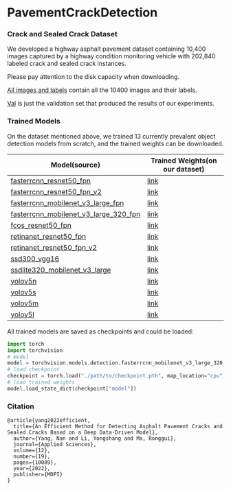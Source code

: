 # PavementCrackDetection

### Crack and Sealed Crack Dataset 

We developed a highway asphalt pavement dataset containing 10,400 images captured by a highway condition monitoring vehicle with 202,840 labeled crack and sealed crack instances.

Please pay attention to the disk capacity when downloading.

[All images and labels](https://drive.google.com/file/d/12hEIcr7sL1VHbyX0xdP_aFMX-U5nh0Hj/view?usp=sharing) contain all the 10400 images and their labels.

[Val](https://drive.google.com/file/d/1L1RfdCN_Os66l5S5EpJFIX2JA_1T4HD9/view?usp=sharing) is just the validation set that  produced the results of our experiments.



### Trained Models

On the dataset mentioned above, we trained 13 currently prevalent object detection models from scratch, and the trained weights can be downloaded.

| Model(source)                                                | Trained Weights(on our dataset)                              |
| ------------------------------------------------------------ | ------------------------------------------------------------ |
| [fasterrcnn_resnet50_fpn](https://pytorch.org/vision/stable/models/generated/torchvision.models.detection.fasterrcnn_resnet50_fpn.html#torchvision.models.detection.fasterrcnn_resnet50_fpn) | [link](https://drive.google.com/file/d/1WU8hfkry_1e4LEm1R7qnpa9OWg-gX2PK/view?usp=sharing) |
| [fasterrcnn_resnet50_fpn_v2](https://pytorch.org/vision/stable/models/generated/torchvision.models.detection.fasterrcnn_resnet50_fpn_v2.html#torchvision.models.detection.fasterrcnn_resnet50_fpn_v2) | [link](https://drive.google.com/file/d/1TvuMqAhZwknGYXpjQysqukz800IJKT2e/view?usp=sharing) |
| [fasterrcnn_mobilenet_v3_large_fpn](https://pytorch.org/vision/stable/models/generated/torchvision.models.detection.fasterrcnn_mobilenet_v3_large_fpn.html#torchvision.models.detection.fasterrcnn_mobilenet_v3_large_fpn) | [link](https://drive.google.com/file/d/1vPEXH8G2msnU1o1iN5XamanSb09uM6kj/view?usp=sharing) |
| [fasterrcnn_mobilenet_v3_large_320_fpn](https://pytorch.org/vision/stable/models/generated/torchvision.models.detection.fasterrcnn_mobilenet_v3_large_320_fpn.html#torchvision.models.detection.fasterrcnn_mobilenet_v3_large_320_fpn) | [link](https://drive.google.com/file/d/1o3_cs9774h109Mq3phgYCLeK3u-raevj/view?usp=sharing) |
| [fcos_resnet50_fpn](https://pytorch.org/vision/stable/models/generated/torchvision.models.detection.fcos_resnet50_fpn.html#torchvision.models.detection.fcos_resnet50_fpn) | [link](https://drive.google.com/file/d/1PRwwF8cil-e7BtsGA3eIq47_PotuPYjQ/view?usp=sharing) |
| [retinanet_resnet50_fpn](https://pytorch.org/vision/stable/models/generated/torchvision.models.detection.retinanet_resnet50_fpn.html#torchvision.models.detection.retinanet_resnet50_fpn) | [link](https://drive.google.com/file/d/14ZPZ39yHq7egN3WlN8ug0Z1GVDB0cFfl/view?usp=sharing) |
| [retinanet_resnet50_fpn_v2](https://pytorch.org/vision/stable/models/generated/torchvision.models.detection.retinanet_resnet50_fpn_v2.html#torchvision.models.detection.retinanet_resnet50_fpn_v2) | [link](https://drive.google.com/file/d/16LHzaqeaiWZ7e-u7hxcfr2UumTAw-SmG/view?usp=sharing) |
| [ssd300_vgg16](https://pytorch.org/vision/stable/models/generated/torchvision.models.detection.ssd300_vgg16.html#torchvision.models.detection.ssd300_vgg16) | [link](https://drive.google.com/file/d/1W4w8dE65qKu--GEd6Ty5hmTCeJtMS3OJ/view?usp=sharing) |
| [ssdlite320_mobilenet_v3_large](https://pytorch.org/vision/stable/models/generated/torchvision.models.detection.ssdlite320_mobilenet_v3_large.html#torchvision.models.detection.ssdlite320_mobilenet_v3_large) | [link](https://drive.google.com/file/d/1v_NppFISGRM0iAeNOZFzCpwSCXII0366/view?usp=sharing) |
| [yolov5n](https://github.com/ultralytics/yolov5)             | [link](https://drive.google.com/file/d/1pglkI2eMVzZdFNAt1_4Ep2CNbthPCPec/view?usp=sharing) |
| [yolov5s](https://github.com/ultralytics/yolov5)             | [link](https://drive.google.com/file/d/1qmFQdGkXUdoSSt2lGHLjrXpe8boKBooH/view?usp=sharing) |
| [yolov5m](https://github.com/ultralytics/yolov5)             | [link](https://drive.google.com/file/d/1M2YulCHkrGGMuzZK9mNxDD1bJKc3LxZE/view?usp=sharing) |
| [yolov5l](https://github.com/ultralytics/yolov5)             | [link](https://drive.google.com/file/d/1LnDkxlvCQqFuac-Z3tfT1ENjPg2OayXu/view?usp=sharing) |

All trained models are saved as checkpoints and could be loaded:

```python
import torch
import torchvision
# model
model = torchvision.models.detection.fasterrcnn_mobilenet_v3_large_320_fpn(num_classes=3, box_score_thresh=0.25, box_nms_thresh=0.5)
# load checkpoint
checkpoint = torch.load("./path/to/checkpoint.pth", map_location="cpu")
# load trained weights
model.load_state_dict(checkpoint["model"])
```

### Citation
```
@article{yang2022efficient,
  title={An Efficient Method for Detecting Asphalt Pavement Cracks and Sealed Cracks Based on a Deep Data-Driven Model},
  author={Yang, Nan and Li, Yongshang and Ma, Ronggui},
  journal={Applied Sciences},
  volume={12},
  number={19},
  pages={10089},
  year={2022},
  publisher={MDPI}
}
```

